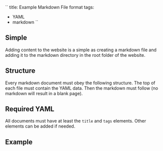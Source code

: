 ``
title: Example Markdown File format 
tags:
  - YAML 
  - markdown
``

## Simple
Adding content to the website is a simple as creating a markdown file and adding it to the markdown directory in the root folder of the website. 

## Structure
Every markdown document must obey the following structure. The top of each file must contain the YAML data. Then the markdown must follow (no markdown will result in a blank page). 

## Required YAML 
All documents must have at least the `title` and `tags` elements. Other elements can be added if needed. 

## Example

<script src="https://gist.github.com/McKizzle/f82857eb82a31311f575.js"></script>






